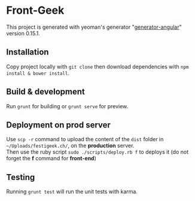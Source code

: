# Front-Geek

This project is generated with yeoman's generator "[generator-angular](https://github.com/yeoman/generator-angular)"
version 0.15.1.

## Installation

Copy project locally with `git clone` then download dependencies with `npm install & bower install`.

## Build & development

Run `grunt` for building or `grunt serve` for preview.

## Deployment on prod server

Use `scp -r` command to upload the content of the `dist` folder in `~/Uploads/festigeek.ch/`, on the **production** server.  
Then use the ruby script `sudo ./scripts/deploy.rb f` to deploys it (do not forget the **f** command for **front-end**)

## Testing

Running `grunt test` will run the unit tests with karma.
